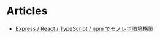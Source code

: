 # Articles
- [Express / React / TypeScript / npm でモノレポ環境構築](https://qiita.com/Yasushi-Mo/items/5be44f04138827befd78)
